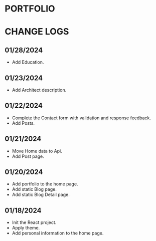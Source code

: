 # PORTFOLIO

# CHANGE LOGS

## 01/28/2024
- Add Education.

## 01/23/2024
- Add Architect description.

## 01/22/2024
- Complete the Contact form with validation and response feedback.
- Add Posts.

## 01/21/2024
- Move Home data to Api.
- Add Post page.

## 01/20/2024
- Add portfolio to the home page.
- Add static Blog page.
- Add static Blog Detail page.

## 01/18/2024
- Init the React project.
- Apply theme.
- Add personal information to the home page.

